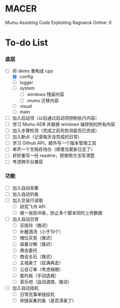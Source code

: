 # MACER
Mumu Assisting Code Exploiting Ragnarok Online: X

# To-do List

### 底层
- [ ] 将 demo 重构成 cpp
    - [x] config
    - [ ] logger
    - [ ] system
        - [ ] windows 残留内容
        - [ ] mumu 迁移内容
    - [ ] visual
    - [ ] main
- [ ] 加入启动项（以后通过启动项控制执行内容）
- [ ] 学习 Mumu ADB 并替换 windows 操控侧的所有内容
- [ ] 加入步骤检测（完成之前先检测是否已完成）
- [ ] 加入断点（记录每天没完成的日常）
- [ ] 学习 Github API，额外写一个版本管理工具
- [ ] 单开一个文档存待办（顺便当更新日志了）
- [ ] 好好重写一份 readme，把使用方法写清楚
- [ ] 考虑跨平台兼容

### 功能
- [ ] 加入自动采集
- [ ] 加入自动钓鱼
- [ ] 加入交易行读取
    - [ ] 研究飞书 API
    - [ ] 做一张防冲表，防止多个脚本同时上传数据
- [ ] 加入自动日常
    - [ ] 买摇铃（推迟）
    - [ ] 补醒酒汤（小于10个）
    - [ ] 摊位买卖（推迟）
    - [ ] 装备分解（推迟）
    - [ ] 商会委托
    - [ ] 商会五石（推迟）
    - [ ] 主城奥丁（挂满再走）
    - [ ] 公会订单（考虑捐赠）
    - [ ] 委托板（手动选城）
    - [ ] 音乐吧（自动酒馆，推迟）
- [ ] 加入自动挂机
    - [ ] 日常完事单独挂机
    - [ ] 伴随采集钓鱼（是否清奥丁）